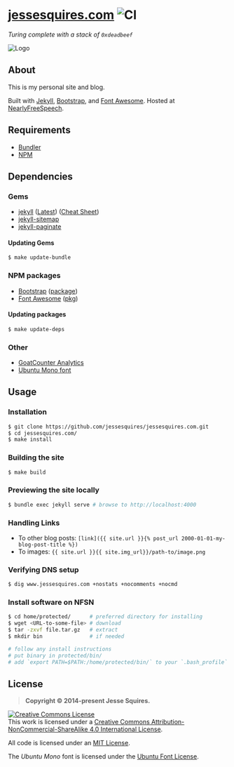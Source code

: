 # [jessesquires.com](https://www.jessesquires.com) ![CI](https://github.com/jessesquires/jessesquires.com/workflows/CI/badge.svg)

*Turing complete with a stack of `0xdeadbeef`*

![Logo](https://www.jessesquires.com/ico/favicon-180-precomposed.png)

## About

This is my personal site and blog.

Built with [Jekyll](https://jekyllrb.com), [Bootstrap](https://getbootstrap.com), and [Font Awesome](https://fontawesome.com). Hosted at [NearlyFreeSpeech](https://nearlyfreespeech.net).

## Requirements

- [Bundler](https://bundler.io)
- [NPM](https://www.npmjs.com)

## Dependencies

### Gems

- [jekyll](https://jekyllrb.com) ([Latest](https://github.com/jekyll/jekyll/releases/latest)) ([Cheat Sheet](https://learn.cloudcannon.com/jekyll-cheat-sheet/))
- [jekyll-sitemap](https://github.com/jekyll/jekyll-sitemap)
- [jekyll-paginate](https://github.com/jekyll/jekyll-paginate)

#### Updating Gems

```bash
$ make update-bundle
```

### NPM packages

- [Bootstrap](https://getbootstrap.com) ([package](https://www.npmjs.com/package/bootstrap))
- [Font Awesome](https://fortawesome.github.io/Font-Awesome/) ([pkg](https://yarnpkg.com/en/package/font-awesome))

#### Updating packages

```bash
$ make update-deps
```

### Other

- [GoatCounter Analytics](https://www.goatcounter.com)
- [Ubuntu Mono font](https://www.google.com/fonts/specimen/Ubuntu+Mono)

## Usage

### Installation

```bash
$ git clone https://github.com/jessesquires/jessesquires.com.git
$ cd jessesquires.com/
$ make install
```

### Building the site

```bash
$ make build
```

### Previewing the site locally

```bash
$ bundle exec jekyll serve # browse to http://localhost:4000
```

### Handling Links

- To other blog posts: `[link]({{ site.url }}{% post_url 2000-01-01-my-blog-post-title %})`
- To images: `{{ site.url }}{{ site.img_url}}/path-to/image.png`

### Verifying DNS setup

```bash
$ dig www.jessesquires.com +nostats +nocomments +nocmd
```

### Install software on NFSN

```bash
$ cd home/protected/      # preferred directory for installing
$ wget <URL-to-some-file> # download
$ tar -zxvf file.tar.gz   # extract
$ mkdir bin               # if needed

# follow any install instructions
# put binary in protected/bin/
# add `export PATH=$PATH:/home/protected/bin/` to your `.bash_profile`
```

## License

> **Copyright &copy; 2014-present Jesse Squires.**

<a rel="license" href="https://creativecommons.org/licenses/by-nc-sa/4.0/"><img alt="Creative Commons License" style="border-width:0" src="https://i.creativecommons.org/l/by-nc-sa/4.0/88x31.png" /></a><br />This work is licensed under a <a rel="license" href="https://creativecommons.org/licenses/by-nc-sa/4.0/">Creative Commons Attribution-NonCommercial-ShareAlike 4.0 International License</a>.

All code is licensed under an [MIT License](https://opensource.org/licenses/MIT).

The *Ubuntu Mono* font is licensed under the [Ubuntu Font License](http://font.ubuntu.com/ufl/).

